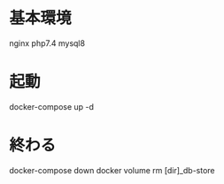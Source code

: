 # 基本環境
nginx
php7.4
mysql8

# 起動
docker-compose up -d

# 終わる
docker-compose down
docker volume rm [dir]_db-store
